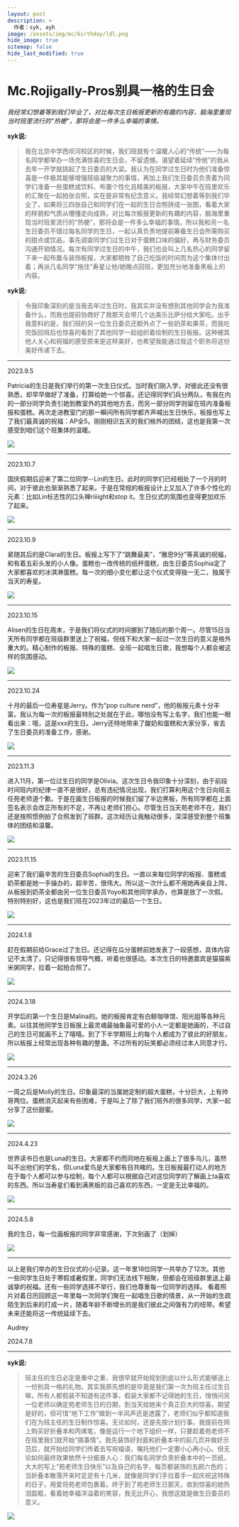 ```yaml
---
layout: post
description: >
  作者：syk, ayh
image: /assets/img/mc/birthday/ldl.png
hide_image: true
sitemap: false
hide_last_modified: true
---
```


# Mc.Rojigally-Pros别具一格的生日会

*我经常幻想着等到我们毕业了，对比每次生日板报更新的有趣的内容，脑海里重现当时班里流行的“热梗”，那将会是一件多么幸福的事情。*

**syk说:**
>我在北京中学西坝河校区的时候，我们班就有个温暖人心的“传统”——为每名同学都举办一场充满惊喜的生日会，不留遗憾。渴望着延续“传统”的我从去年一开学就挑起了生日委员的大梁。我认为在同学过生日时为他们准备惊喜是一件极其能够增强班级凝聚力的事情，再加上我们生日委员负责着为同学们准备一些蛋糕或饮料、布置个性化且精美的板报，大家中午在班里欢乐的汇聚在一起拍张合照，实在是非常有纪念意义。我经常幻想着等到我们毕业了，如果将三四张自己和同学们在一起的生日合照拼成一张图，看着大家的样貌和气质从懵懂走向成熟，对比每次板报更新的有趣的内容，脑海里重现当时班里流行的“热梗”，那将会是一件多么幸福的事情。所以我和另一名生日委员不错过每名同学的生日，一起认真负责地提前筹备生日会所需购买的甜点或饮品，事先调查同学们过生日对于蛋糕口味的偏好，再与财务委员沟通开销情况。每次有同学过生日的中午，我们也会叫上几名热心的同学留下来一起布置与装饰板报，大家都牺牲了自己吃饭的时间而为这个集体付出着；再派几名同学“拖住”寿星让他/她晚点回班，更加充分地准备黑板上的内容。

**syk说:**
>令我印象深刻的是当我去年过生日时，我其实并没有想到其他同学会为我准备什么，而我也提前协商好了我那天会带几个达美乐比萨分给大家吃。出乎我意料的是，我们班的另一位生日委员还额外点了一些奶茶和果茶，而我吃完饭回班后也惊喜的看到了其他同学一起组织着绘制的生日板报。这种被其他人关心和祝福的感受原来是这样美好，也希望我能通过我这个职务将这份美好传递下去。

---

2023.9.5

Patricia的生日是我们举行的第一次生日仪式。当时我们刚入学，对彼此还没有很熟悉，却早早做好了准备，打算给她一个惊喜。还记得同学们兵分两队，有我在内的一部分同学负责引她到教室外的其他地方去，而另一部分同学则留在班内准备板报和蛋糕。再次走进教室门的那一瞬间所有同学都齐声喊出生日快乐，板报也写上了我们最真诚的祝福：AP全5。刚刚相识五天的我们格外的团结，这也是我第一次感受到咱们这个班集体的温暖。

![](../../assets/img/mc/birthday/lpy.png)

---

2023.10.7

国庆假期后迎来了第二位同学--Lin的生日。此时的同学们已经相处了一个月的时间，对于彼此也渐渐熟悉了起来。于是在常规的板报设计上又加入了许多个性化的元素：比如Lin标志性的口头禅riiiight和stop it。生日仪式的氛围也变得更加欢乐了起来。

![](../../assets/img/mc/birthday/ldl.png)

---

2023.10.9

紧随其后的是Clara的生日。板报上写下了“跳舞最美”，“雅思9分”等真诚的祝福，和有着五彩头发的小人像。蛋糕也一改传统的纸杯蛋糕，由生日委员Sophia定了大家都喜欢的冰淇淋蛋糕。每一次的细小变化都让这个仪式变得独一无二，独属于当天的寿星。

![](../../assets/img/mc/birthday/lyf.png)

---

2023.10.15

Alisen的生日在周末，于是我们将仪式的时间挪到了随后的那个周一。尽管15日当天所有同学都在班级群里送上了祝福，但线下和大家一起过一次生日的意义是格外重大的。精心制作的板报、特殊的蛋糕、全班一起唱生日歌，我想每个人都会被这样的氛围感动。

![](../../assets/img/mc/birthday/fzr.jpeg)

---

2023.10.24

十月的最后一位寿星是Jerry。作为“pop culture nerd”，他的板报元素十分丰富。我认为每一次的板报最特别之处就在于此，哪怕没有写上名字，我们也能一眼看出来：哦，这是xxx的生日。Jerry还特地带来了酸奶和蛋糕和大家分享，省去了生日委员的准备工作，感谢。

![](../../assets/img/mc/birthday/sym.png)

---

2023.11.3

进入11月，第一位过生日的同学是Olivia。这次生日令我印象十分深刻，由于前段时间班内的纪律一直不是很好，总有违纪情况出现，我们打算利用这个生日向班主任苑老师道个歉。于是在画生日板报的时候我们留了半边黑板，所有同学都在上面签名表示会改正所有的不足，不再让老师们担心。尽管生日当天苑老师不在，我们还是按照惯例拍了合照发到了班群。这次经历让我触动很多，深深感受到整个班集体的团结和温馨。

![](../../assets/img/mc/birthday/gxt.png)

---

2023.11.15

迎来了我们最辛苦的生日委员Sophia的生日。一直以来每位同学的板报、蛋糕或奶茶都是她一手操办的，超辛苦，很伟大。所以这一次什么都不用她再亲自上阵，从板报到奶茶全都由另一位生日委员Yoyo和其他同学承办，也算是放了一次假。特别特别好，这也是我们班在2023年过的最后一个生日。

![](../../assets/img/mc/birthday/syk.png)

---

2024.1.8

赶在假期前给Grace过了生日。还记得在瓜分蛋糕前她发表了一段感想，具体内容记不太清了，只记得很有领导气概，听着也很感动。本次生日的特邀嘉宾是猫猫紫米粥同学，拉着一起拍合照了。

![](../../assets/img/mc/birthday/pyc.png)

---

2024.3.18

开学后的第一个生日是Malina的。她的板报肯定有白鲸咖啡馆、阳光姐等各种元素。以往其他同学生日板报上最灵魂最抽象最可爱的小人一定都是她画的，不过自己的生日可就画不上了嘻嘻。到了下半学期班上的每个人都成为了彼此的好朋友，所以板报上经常出现各种有趣的整蛊。不过所有的玩笑都必须经过本人同意才行。

![](../../assets/img/mc/birthday/ljr.png)

---

2024.3.26

一周之后是Molly的生日。印象最深的当属她定制的超大蛋糕，十分巨大，上有帅哥两位。蛋糕消灭起来有些困难，于是叫上了除了我们班外的很多同学，大家一起分享了这份甜蜜。

![](../../assets/img/mc/birthday/myy.png)

---

2024.4.23

世界读书日也是Luna的生日。大家都不约而同地在板报上画上了很多鸟儿，虽然叫不出他们的学名，但Luna爱鸟是大家都有目共睹的。生日板报最打动人的地方在于每个人都可以参与绘制，每个人都可以根据自己对这位同学的了解画上ta喜欢的东西。所以当寿星们看到满黑板的自己喜欢的东西，一定是无比幸福的。

![](../../assets/img/mc/birthday/lj.png)

---

2024.5.8

我的生日，每一位画板报的同学非常感谢，下次别画了（划掉）

![](../../assets/img/mc/birthday/ayh.jpeg)

---

以上是我们举办的生日仪式的小记录。这一年里18位同学一共举办了12次。其他一些同学生日处于寒假或暑假里，同学们无法线下相聚，但都会在班级群里送上最诚挚的祝福。还有一些同学选择不举行，我们也尊重每一位同学的选择。
看着照片对着日历回顾这一年里每一次同学们聚在一起唱生日歌的情景，从一开始的生疏陌生到后来的打成一片，随着年龄不断增长的是我们彼此之间强有力的纽带。希望未来还能将这一传统延续下去。

Audrey

2024.7.8

---

**syk说:**

>班主任的生日必定是重中之重，我很早就开始规划到底以什么形式能够送上一份别具一格的礼物。其实我原先想的是毕竟是我们第一次为班主任过生日嘛，所有人都假装不知道有这件事，假装大家都不记得她的生日，悄悄问另一位老师以确定苑老师生日的日期，到当天给她来个真正巨大的惊喜。期望是好的，但可惜“地下工作”做到一半风声还是透露了，老师们似乎都知道我们在为班主任的生日制作惊喜。无论如何，还是先按计划行事。我提前在网上购买好折叠本和丙烯笔，像是运行一个地下组织一样，只要趁着苑老师不在班里我们就开始“搞事情”。我先装饰好封面和折叠本中的前几页并做好示范后，就开始给同学们传着去写祝福语，嘱托他们一定要小心再小心。但无论如何最终效果依然十分振奋人心：我们每名同学负责折叠本中的一页纸，大大的写上“苑老师生日快乐”以及自己的名字，每页都装饰的五颜六色的；当折叠本散落开来时足足有十几米，就像是同学们手拉着手一起庆祝这特殊的日子，用爱将苑老师包裹着。终于到了苑老师生日那天，收到惊喜的她热泪盈眶，看着她幸福洋溢着的笑容，我无比开心，我想这就是做生日委员的意义。

![](../../assets/img/mc/birthday/yxy.jpeg)

